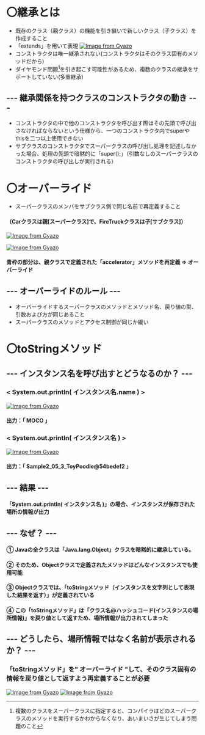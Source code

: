 # 〇継承とは
- 既存のクラス（親クラス）の機能を引き継いで新しいクラス（子クラス）を作成すること
- 「extends」を用いて表現
  [![Image from Gyazo](https://i.gyazo.com/43b6e02078cce4adf19b51454a5f2f68.png)](https://gyazo.com/43b6e02078cce4adf19b51454a5f2f68)  
- コンストラクタは唯一継承されない(コンストラクタはそのクラス固有のメソッドだから)
- ダイヤモンド問題[^1]を引き起こす可能性があるため、複数のクラスの継承をサポートしていない(多重継承)

[^1]:複数のクラスをスーパークラスに指定すると、コンパイラはどのスーパークラスのメソッドを実行するかわからなくなり、あいまいさが生じてしまう問題のこと

## --- 継承関係を持つクラスのコンストラクタの動き ---
- コンストラクタの中で他のコンストラクタを呼び出す際はその先頭で呼び出さなければならないという仕様から、一つのコンストラクタ内でsuperやthisを二つ以上使用できない
- サブクラスのコンストラクタでスーパークラスの呼び出し処理を記述しなかった場合、処理の先頭で暗黙的に「super();」（引数なしのスーパークラスのコンストラクタの呼び出しが実行される）

# 〇オーバーライド
- スーパークラスのメンバをサブクラス側で同じ名前で再定義すること

#### （Carクラスは親[スーパークラス]で、FireTruckクラスは子[サブクラス]）
[![Image from Gyazo](https://i.gyazo.com/0f565d70c6e4de000ad033e5fa0c69e5.png)](https://gyazo.com/0f565d70c6e4de000ad033e5fa0c69e5)

[![Image from Gyazo](https://i.gyazo.com/cd1ee9f42872884dc2cfb2a6f7aa0f5b.png)](https://gyazo.com/cd1ee9f42872884dc2cfb2a6f7aa0f5b)

#### 青枠の部分は、親クラスで定義された「accelerator」メソッドを再定義 ⇒ オーバーライド

## --- オーバーライドのルール --- 
- オーバーライドするスーパークラスのメソッドとメソッド名、戻り値の型、引数および方が同じあること
- スーパークラスのメソッドとアクセス制御が同じか緩い

# 〇toStringメソッド
## --- インスタンス名を呼び出すとどうなるのか？ ---
### < System.out.println( インスタンス名.name ) >
[![Image from Gyazo](https://i.gyazo.com/1b6d093e09addd0e1365503836356b91.png)](https://gyazo.com/1b6d093e09addd0e1365503836356b91)

#### 出力：「 MOCO 」

### < System.out.println( インスタンス名 ) >
[![Image from Gyazo](https://i.gyazo.com/a76efa97161439e238773a8c23fdcfa0.png)](https://gyazo.com/a76efa97161439e238773a8c23fdcfa0)

#### 出力：「 Sample2_05_3_ToyPoodle@54bedef2 」

## --- 結果 ---
#### 「System.out.println( インスタンス名 )」の場合、インスタンスが保存された場所の情報が出力
## --- なぜ？ ---
#### ① Javaの全クラスは「Java.lang.Object」クラスを暗黙的に継承している。
#### ② そのため、Objectクラスで定義されたメソッドはどんなインスタンスでも使用可能
#### ③ Objectクラスでは、「toStringメソッド（インスタンスを文字列として表現した結果を返す）」が定義されている
#### ④ この「toStringメソッド」は「クラス名@ハッシュコード(インスタンスの場所情報)」を戻り値として返すため、場所情報が出力されてしまった
## --- どうしたら、場所情報ではなく名前が表示されるか？ ---
### 「toStringメソッド」を" オーバーライド "して、そのクラス固有の情報を戻り値として返すよう再定義することが必要

[![Image from Gyazo](https://i.gyazo.com/0c482b33623315aec4dfad9bdba74170.png)](https://gyazo.com/0c482b33623315aec4dfad9bdba74170)
[![Image from Gyazo](https://i.gyazo.com/79a4a7ed9badb107ed27c0fdaf1f44d4.png)](https://gyazo.com/79a4a7ed9badb107ed27c0fdaf1f44d4)
